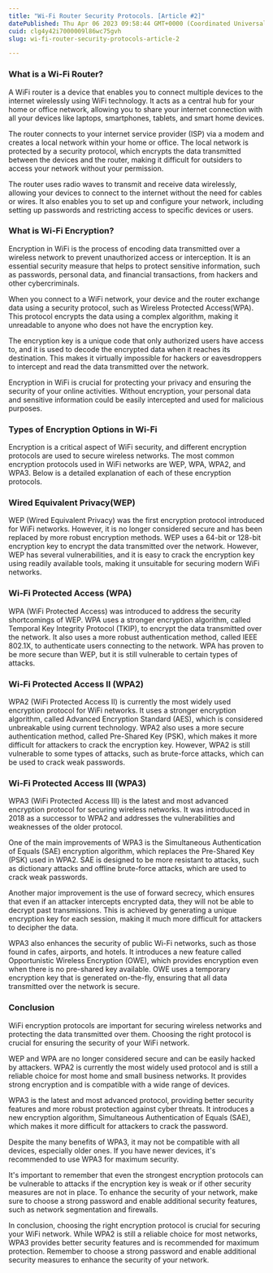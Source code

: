 ```yaml
---
title: "Wi-Fi Router Security Protocols. [Article #2]"
datePublished: Thu Apr 06 2023 09:58:44 GMT+0000 (Coordinated Universal Time)
cuid: clg4y42i7000009l86wc75gvh
slug: wi-fi-router-security-protocols-article-2

---
```


### What is a Wi-Fi Router?

A WiFi router is a device that enables you to connect multiple devices to the internet wirelessly using WiFi technology. It acts as a central hub for your home or office network, allowing you to share your internet connection with all your devices like laptops, smartphones, tablets, and smart home devices.

The router connects to your internet service provider (ISP) via a modem and creates a local network within your home or office. The local network is protected by a security protocol, which encrypts the data transmitted between the devices and the router, making it difficult for outsiders to access your network without your permission.

The router uses radio waves to transmit and receive data wirelessly, allowing your devices to connect to the internet without the need for cables or wires. It also enables you to set up and configure your network, including setting up passwords and restricting access to specific devices or users.

### What is Wi-Fi Encryption?

Encryption in WiFi is the process of encoding data transmitted over a wireless network to prevent unauthorized access or interception. It is an essential security measure that helps to protect sensitive information, such as passwords, personal data, and financial transactions, from hackers and other cybercriminals.

When you connect to a WiFi network, your device and the router exchange data using a security protocol, such as Wireless Protected Access(WPA). This protocol encrypts the data using a complex algorithm, making it unreadable to anyone who does not have the encryption key.

The encryption key is a unique code that only authorized users have access to, and it is used to decode the encrypted data when it reaches its destination. This makes it virtually impossible for hackers or eavesdroppers to intercept and read the data transmitted over the network.

Encryption in WiFi is crucial for protecting your privacy and ensuring the security of your online activities. Without encryption, your personal data and sensitive information could be easily intercepted and used for malicious purposes.

### Types of Encryption Options in Wi-Fi

Encryption is a critical aspect of WiFi security, and different encryption protocols are used to secure wireless networks. The most common encryption protocols used in WiFi networks are WEP, WPA, WPA2, and WPA3. Below is a detailed explanation of each of these encryption protocols.

### Wired Equivalent Privacy(WEP)

WEP (Wired Equivalent Privacy) was the first encryption protocol introduced for WiFi networks. However, it is no longer considered secure and has been replaced by more robust encryption methods. WEP uses a 64-bit or 128-bit encryption key to encrypt the data transmitted over the network. However, WEP has several vulnerabilities, and it is easy to crack the encryption key using readily available tools, making it unsuitable for securing modern WiFi networks.

### Wi-Fi Protected Access (WPA)

WPA (WiFi Protected Access) was introduced to address the security shortcomings of WEP. WPA uses a stronger encryption algorithm, called Temporal Key Integrity Protocol (TKIP), to encrypt the data transmitted over the network. It also uses a more robust authentication method, called IEEE 802.1X, to authenticate users connecting to the network. WPA has proven to be more secure than WEP, but it is still vulnerable to certain types of attacks.

### Wi-Fi Protected Access II (WPA2)

WPA2 (WiFi Protected Access II) is currently the most widely used encryption protocol for WiFi networks. It uses a stronger encryption algorithm, called Advanced Encryption Standard (AES), which is considered unbreakable using current technology. WPA2 also uses a more secure authentication method, called Pre-Shared Key (PSK), which makes it more difficult for attackers to crack the encryption key. However, WPA2 is still vulnerable to some types of attacks, such as brute-force attacks, which can be used to crack weak passwords.

### Wi-Fi Protected Access III (WPA3)

WPA3 (WiFi Protected Access III) is the latest and most advanced encryption protocol for securing wireless networks. It was introduced in 2018 as a successor to WPA2 and addresses the vulnerabilities and weaknesses of the older protocol.

One of the main improvements of WPA3 is the Simultaneous Authentication of Equals (SAE) encryption algorithm, which replaces the Pre-Shared Key (PSK) used in WPA2. SAE is designed to be more resistant to attacks, such as dictionary attacks and offline brute-force attacks, which are used to crack weak passwords.

Another major improvement is the use of forward secrecy, which ensures that even if an attacker intercepts encrypted data, they will not be able to decrypt past transmissions. This is achieved by generating a unique encryption key for each session, making it much more difficult for attackers to decipher the data.

WPA3 also enhances the security of public Wi-Fi networks, such as those found in cafes, airports, and hotels. It introduces a new feature called Opportunistic Wireless Encryption (OWE), which provides encryption even when there is no pre-shared key available. OWE uses a temporary encryption key that is generated on-the-fly, ensuring that all data transmitted over the network is secure.

### Conclusion

WiFi encryption protocols are important for securing wireless networks and protecting the data transmitted over them. Choosing the right protocol is crucial for ensuring the security of your WiFi network.

WEP and WPA are no longer considered secure and can be easily hacked by attackers. WPA2 is currently the most widely used protocol and is still a reliable choice for most home and small business networks. It provides strong encryption and is compatible with a wide range of devices.

WPA3 is the latest and most advanced protocol, providing better security features and more robust protection against cyber threats. It introduces a new encryption algorithm, Simultaneous Authentication of Equals (SAE), which makes it more difficult for attackers to crack the password.

Despite the many benefits of WPA3, it may not be compatible with all devices, especially older ones. If you have newer devices, it's recommended to use WPA3 for maximum security.

It's important to remember that even the strongest encryption protocols can be vulnerable to attacks if the encryption key is weak or if other security measures are not in place. To enhance the security of your network, make sure to choose a strong password and enable additional security features, such as network segmentation and firewalls.

In conclusion, choosing the right encryption protocol is crucial for securing your WiFi network. While WPA2 is still a reliable choice for most networks, WPA3 provides better security features and is recommended for maximum protection. Remember to choose a strong password and enable additional security measures to enhance the security of your network.